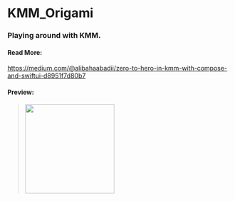# KMM_Origami

### Playing around with KMM.

#### Read More:
https://medium.com/@alibahaabadii/zero-to-hero-in-kmm-with-compose-and-swiftui-d8951f7d80b7

#### Preview:
> <img src="https://miro.medium.com/max/1400/1*SWTSKiF5ifbs-2boOWHd6w.png" width=200>
> 
